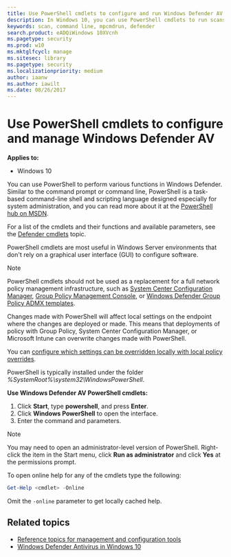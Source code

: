 ```yaml
---
title: Use PowerShell cmdlets to configure and run Windows Defender AV
description: In Windows 10, you can use PowerShell cmdlets to run scans, update definitions, and change settings in Windows Defender Antivirus.
keywords: scan, command line, mpcmdrun, defender
search.product: eADQiWindows 10XVcnh
ms.pagetype: security
ms.prod: w10
ms.mktglfcycl: manage
ms.sitesec: library
ms.pagetype: security
ms.localizationpriority: medium
author: iaanw
ms.author: iawilt
ms.date: 08/26/2017
---
```


# Use PowerShell cmdlets to configure and manage Windows Defender AV

**Applies to:**

- Windows 10

You can use PowerShell to perform various functions in Windows Defender. Similar to the command prompt or command line, PowerShell is a task-based command-line shell and scripting language designed especially for system administration, and you can read more about it at the [PowerShell hub on MSDN](https://msdn.microsoft.com/en-us/powershell/mt173057.aspx).

For a list of the cmdlets and their functions and available parameters, see the [Defender cmdlets](https://technet.microsoft.com/en-us/library/dn433280.aspx) topic.

PowerShell cmdlets are most useful in Windows Server environments that don't rely on a graphical user interface (GUI) to configure software. 

> [!NOTE]
> PowerShell cmdlets should not be used as a replacement for a full network policy management infrastructure, such as [System Center Configuration Manager](https://technet.microsoft.com/en-us/library/gg682129.aspx), [Group Policy Management Console](https://technet.microsoft.com/en-us/library/cc731212.aspx), or [Windows Defender Group Policy ADMX templates](https://support.microsoft.com/en-us/kb/927367).

Changes made with PowerShell will affect local settings on the endpoint where the changes are deployed or made. This means that deployments of policy with Group Policy, System Center Configuration Manager, or Microsoft Intune can overwrite changes made with PowerShell. 

You can [configure which settings can be overridden locally  with local policy overrides](configure-local-policy-overrides-windows-defender-antivirus.md).

PowerShell is typically installed under the folder _%SystemRoot%\system32\WindowsPowerShell_.


**Use Windows Defender AV PowerShell cmdlets:**

1. Click **Start**, type **powershell**, and press **Enter**.
2. Click **Windows PowerShell** to open the interface. 
3. Enter the command and parameters.

> [!NOTE]
> You may need to open an administrator-level version of PowerShell. Right-click the item in the Start menu, click **Run as administrator** and click **Yes** at the permissions prompt.

To open online help for any of the cmdlets type the following:

```PowerShell
Get-Help <cmdlet> -Online
```
Omit the `-online` parameter to get locally cached help.

## Related topics

- [Reference topics for management and configuration tools](configuration-management-reference-windows-defender-antivirus.md)
- [Windows Defender Antivirus in Windows 10](windows-defender-antivirus-in-windows-10.md)
